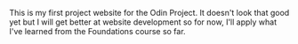 This is my first project website for the Odin Project. It doesn't look that good yet but I will get
better at website development so for now, I'll apply what I've learned from the Foundations
course so far.